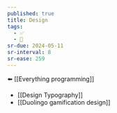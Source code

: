 ```yaml
---
published: true
title: Design
tags:
  - ✅
  - 🧭
sr-due: 2024-05-11
sr-interval: 8
sr-ease: 259
---
```

⬅️ [[Everything programming]]

- [[Design Typography]]
- [[Duolingo gamification design]]
